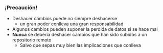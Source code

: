 ### ¡Precaución!
* Deshacer cambios puede no siempre deshacerse
  * un gran poder conlleva una gran responsabilidad
* Algunos cambios pueden suponer la perdida de datos si se hace mal
* **Nunca** se debería deshacer cambios que han sido subidos a un repositorio remoto
  * Salvo que sepas muy bien las implicaciones que conlleva
